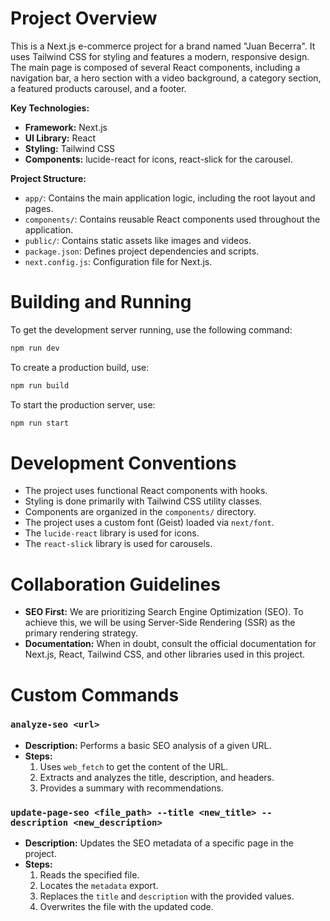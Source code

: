 # Project Overview

This is a Next.js e-commerce project for a brand named "Juan Becerra". It uses Tailwind CSS for styling and features a modern, responsive design. The main page is composed of several React components, including a navigation bar, a hero section with a video background, a category section, a featured products carousel, and a footer.

**Key Technologies:**

*   **Framework:** Next.js
*   **UI Library:** React
*   **Styling:** Tailwind CSS
*   **Components:** lucide-react for icons, react-slick for the carousel.

**Project Structure:**

*   `app/`: Contains the main application logic, including the root layout and pages.
*   `components/`: Contains reusable React components used throughout the application.
*   `public/`: Contains static assets like images and videos.
*   `package.json`: Defines project dependencies and scripts.
*   `next.config.js`: Configuration file for Next.js.

# Building and Running

To get the development server running, use the following command:

```bash
npm run dev
```

To create a production build, use:

```bash
npm run build
```

To start the production server, use:

```bash
npm run start
```

# Development Conventions

*   The project uses functional React components with hooks.
*   Styling is done primarily with Tailwind CSS utility classes.
*   Components are organized in the `components/` directory.
*   The project uses a custom font (Geist) loaded via `next/font`.
*   The `lucide-react` library is used for icons.
*   The `react-slick` library is used for carousels.

# Collaboration Guidelines

*   **SEO First:** We are prioritizing Search Engine Optimization (SEO). To achieve this, we will be using Server-Side Rendering (SSR) as the primary rendering strategy.
*   **Documentation:** When in doubt, consult the official documentation for Next.js, React, Tailwind CSS, and other libraries used in this project.

# Custom Commands

### `analyze-seo <url>`
*   **Description:** Performs a basic SEO analysis of a given URL.
*   **Steps:**
    1.  Uses `web_fetch` to get the content of the URL.
    2.  Extracts and analyzes the title, description, and headers.
    3.  Provides a summary with recommendations.

### `update-page-seo <file_path> --title <new_title> --description <new_description>`
*   **Description:** Updates the SEO metadata of a specific page in the project.
*   **Steps:**
    1.  Reads the specified file.
    2.  Locates the `metadata` export.
    3.  Replaces the `title` and `description` with the provided values.
    4.  Overwrites the file with the updated code.
